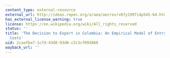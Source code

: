 ```yaml
---
content_type: external-resource
external_url: http://ideas.repec.org/a/aea/aecrev/v87y1997i4p545-64.html
has_external_license_warning: true
license: https://en.wikipedia.org/wiki/All_rights_reserved
status: ''
title: 'The Decision to Export in Colombia: An Empirical Model of Entry with Sunk
  Costs'
uid: 2caafba7-1c7d-43d0-93d0-c3c3cf093869
wayback_url: ''
---
```

